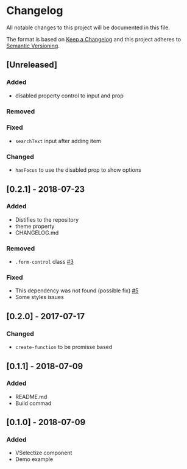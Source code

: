# Changelog
All notable changes to this project will be documented in this file.

The format is based on [Keep a Changelog](http://keepachangelog.com/en/1.0.0/)
and this project adheres to [Semantic Versioning](http://semver.org/spec/v2.0.0.html).

## [Unreleased]
### Added
- disabled property control to input and prop
### Removed
### Fixed
- `searchText` input after adding item
### Changed
- `hasFocus` to use the disabled prop to show options

## [0.2.1] - 2018-07-23
### Added
- Distifies to the repository
- theme property
- CHANGELOG.md

### Removed
- `.form-control` class [#3](https://github.com/isneezy/vue-selectize/issues/3)

### Fixed
- This dependency was not found (possible fix) [#5](https://github.com/isneezy/vue-selectize/issues/5)
- Some styles issues

## [0.2.0] - 2017-07-17
### Changed
- `create-function` to be promisse based

## [0.1.1] - 2018-07-09
### Added
- README.md
- Build commad

## [0.1.0] - 2018-07-09
### Added
- VSelectize component
- Demo example

